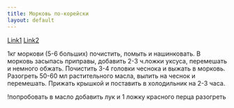 ```yaml
---
title: Морковь по-корейски
layout: default
---
```

<a href="http://solenya.ru/sol/morkov-po-koreysky.htm">Link1</a>
<a href="https://www.povarenok.ru/recipes/show/21978/">Link2</a>

1кг моркови (5-6 больших) почистить, помыть и нашинковать.
В морковь засыпась приправы, добавить 2-3 ч.ложки уксуса, перемешать и
немного обжать. Почистить 3-4 головки чеснока и выжать в морковь.
Разогреть 50-60 мл растительного масла, вылить на чеснок и перемешать.
Прижать крышкой и поставить в холодильник на 2-3 часа.

!попробовать в масло добавить лук и 1 ложку красного перца разогреть
